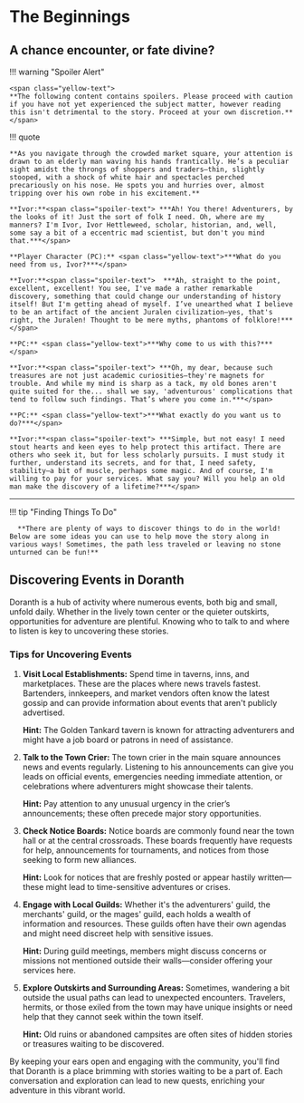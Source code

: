 # The Beginnings

## A chance encounter, or fate divine?

!!! warning "Spoiler Alert"
    
    <span class="yellow-text">
    **The following content contains spoilers. Please proceed with caution if you have not yet experienced the subject matter, however reading this isn't detrimental to the story. Proceed at your own discretion.**
    </span>

!!! quote

    **As you navigate through the crowded market square, your attention is drawn to an elderly man waving his hands frantically. He’s a peculiar sight amidst the throngs of shoppers and traders—thin, slightly stooped, with a shock of white hair and spectacles perched precariously on his nose. He spots you and hurries over, almost tripping over his own robe in his excitement.**

    **Ivor:**<span class="spoiler-text"> ***Ah! You there! Adventurers, by the looks of it! Just the sort of folk I need. Oh, where are my manners? I'm Ivor, Ivor Hettleweed, scholar, historian, and, well, some say a bit of a eccentric mad scientist, but don't you mind that.***</span>

    **Player Character (PC):** <span class="yellow-text">***What do you need from us, Ivor?***</span>

    **Ivor:**<span class="spoiler-text">  ***Ah, straight to the point, excellent, excellent! You see, I've made a rather remarkable discovery, something that could change our understanding of history itself! But I'm getting ahead of myself. I’ve unearthed what I believe to be an artifact of the ancient Juralen civilization—yes, that's right, the Juralen! Thought to be mere myths, phantoms of folklore!***</span>

    **PC:** <span class="yellow-text">***Why come to us with this?***</span>

    **Ivor:**<span class="spoiler-text"> ***Oh, my dear, because such treasures are not just academic curiosities—they're magnets for trouble. And while my mind is sharp as a tack, my old bones aren't quite suited for the... shall we say, 'adventurous' complications that tend to follow such findings. That’s where you come in.***</span>

    **PC:** <span class="yellow-text">***What exactly do you want us to do?***</span>

    **Ivor:**<span class="spoiler-text"> ***Simple, but not easy! I need stout hearts and keen eyes to help protect this artifact. There are others who seek it, but for less scholarly pursuits. I must study it further, understand its secrets, and for that, I need safety, stability—a bit of muscle, perhaps some magic. And of course, I'm willing to pay for your services. What say you? Will you help an old man make the discovery of a lifetime?***</span>

---

!!! tip "Finding Things To Do"

      **There are plenty of ways to discover things to do in the world! Below are some ideas you can use to help move the story along in various ways! Sometimes, the path less traveled or leaving no stone unturned can be fun!**

## Discovering Events in Doranth

Doranth is a hub of activity where numerous events, both big and small, unfold daily. Whether in the lively town center or the quieter outskirts, opportunities for adventure are plentiful. Knowing who to talk to and where to listen is key to uncovering these stories.

### Tips for Uncovering Events

1. **Visit Local Establishments:**
   Spend time in taverns, inns, and marketplaces. These are the places where news travels fastest. Bartenders, innkeepers, and market vendors often know the latest gossip and can provide information about events that aren't publicly advertised.

   **Hint:** The Golden Tankard tavern is known for attracting adventurers and might have a job board or patrons in need of assistance.

2. **Talk to the Town Crier:**
   The town crier in the main square announces news and events regularly. Listening to his announcements can give you leads on official events, emergencies needing immediate attention, or celebrations where adventurers might showcase their talents.

   **Hint:** Pay attention to any unusual urgency in the crier’s announcements; these often precede major story opportunities.

3. **Check Notice Boards:**
   Notice boards are commonly found near the town hall or at the central crossroads. These boards frequently have requests for help, announcements for tournaments, and notices from those seeking to form new alliances.

   **Hint:** Look for notices that are freshly posted or appear hastily written—these might lead to time-sensitive adventures or crises.

4. **Engage with Local Guilds:**
   Whether it's the adventurers' guild, the merchants' guild, or the mages' guild, each holds a wealth of information and resources. These guilds often have their own agendas and might need discreet help with sensitive issues.

   **Hint:** During guild meetings, members might discuss concerns or missions not mentioned outside their walls—consider offering your services here.

5. **Explore Outskirts and Surrounding Areas:**
   Sometimes, wandering a bit outside the usual paths can lead to unexpected encounters. Travelers, hermits, or those exiled from the town may have unique insights or need help that they cannot seek within the town itself.

   **Hint:** Old ruins or abandoned campsites are often sites of hidden stories or treasures waiting to be discovered.

By keeping your ears open and engaging with the community, you'll find that Doranth is a place brimming with stories waiting to be a part of. Each conversation and exploration can lead to new quests, enriching your adventure in this vibrant world.
